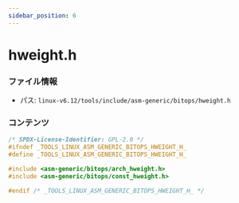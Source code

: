 ```yaml
---
sidebar_position: 6
---
```

# hweight.h

### ファイル情報

- パス: `linux-v6.12/tools/include/asm-generic/bitops/hweight.h`

### コンテンツ

```h
/* SPDX-License-Identifier: GPL-2.0 */
#ifndef _TOOLS_LINUX_ASM_GENERIC_BITOPS_HWEIGHT_H_
#define _TOOLS_LINUX_ASM_GENERIC_BITOPS_HWEIGHT_H_

#include <asm-generic/bitops/arch_hweight.h>
#include <asm-generic/bitops/const_hweight.h>

#endif /* _TOOLS_LINUX_ASM_GENERIC_BITOPS_HWEIGHT_H_ */

```

